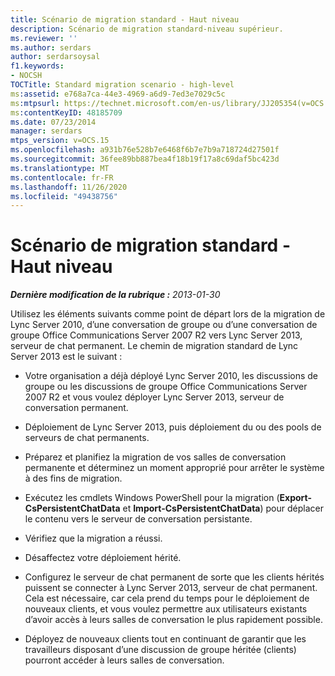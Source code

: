 ```yaml
---
title: Scénario de migration standard - Haut niveau
description: Scénario de migration standard-niveau supérieur.
ms.reviewer: ''
ms.author: serdars
author: serdarsoysal
f1.keywords:
- NOCSH
TOCTitle: Standard migration scenario - high-level
ms:assetid: e768a7ca-44e3-4969-a6d9-7ed3e7029c5c
ms:mtpsurl: https://technet.microsoft.com/en-us/library/JJ205354(v=OCS.15)
ms:contentKeyID: 48185709
ms.date: 07/23/2014
manager: serdars
mtps_version: v=OCS.15
ms.openlocfilehash: a931b76e528b7e6468f6b7e7b9a718724d27501f
ms.sourcegitcommit: 36fee89bb887bea4f18b19f17a8c69daf5bc423d
ms.translationtype: MT
ms.contentlocale: fr-FR
ms.lasthandoff: 11/26/2020
ms.locfileid: "49438756"
---
```

# <a name="standard-migration-scenario---high-level"></a>Scénario de migration standard - Haut niveau

<div data-xmlns="http://www.w3.org/1999/xhtml">

<div class="topic" data-xmlns="http://www.w3.org/1999/xhtml" data-msxsl="urn:schemas-microsoft-com:xslt" data-cs="https://msdn.microsoft.com/">

<div data-asp="https://msdn2.microsoft.com/asp">



</div>

<div id="mainSection">

<div id="mainBody">

<span> </span>

_**Dernière modification de la rubrique :** 2013-01-30_

Utilisez les éléments suivants comme point de départ lors de la migration de Lync Server 2010, d’une conversation de groupe ou d’une conversation de groupe Office Communications Server 2007 R2 vers Lync Server 2013, serveur de chat permanent. Le chemin de migration standard de Lync Server 2013 est le suivant :

  - Votre organisation a déjà déployé Lync Server 2010, les discussions de groupe ou les discussions de groupe Office Communications Server 2007 R2 et vous voulez déployer Lync Server 2013, serveur de conversation permanent.

  - Déploiement de Lync Server 2013, puis déploiement du ou des pools de serveurs de chat permanents.

  - Préparez et planifiez la migration de vos salles de conversation permanente et déterminez un moment approprié pour arrêter le système à des fins de migration.

  - Exécutez les cmdlets Windows PowerShell pour la migration (**Export-CsPersistentChatData** et **Import-CsPersistentChatData**) pour déplacer le contenu vers le serveur de conversation persistante.

  - Vérifiez que la migration a réussi.

  - Désaffectez votre déploiement hérité.

  - Configurez le serveur de chat permanent de sorte que les clients hérités puissent se connecter à Lync Server 2013, serveur de chat permanent. Cela est nécessaire, car cela prend du temps pour le déploiement de nouveaux clients, et vous voulez permettre aux utilisateurs existants d’avoir accès à leurs salles de conversation le plus rapidement possible.

  - Déployez de nouveaux clients tout en continuant de garantir que les travailleurs disposant d’une discussion de groupe héritée (clients) pourront accéder à leurs salles de conversation.

</div>

<span> </span>

</div>

</div>

</div>

